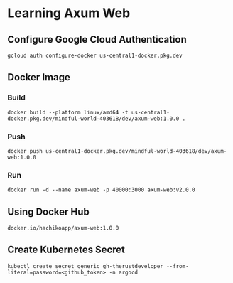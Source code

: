 # Learning Axum Web

## Configure Google Cloud Authentication

```shell
gcloud auth configure-docker us-central1-docker.pkg.dev
```

## Docker Image

### Build

```shell
docker build --platform linux/amd64 -t us-central1-docker.pkg.dev/mindful-world-403618/dev/axum-web:1.0.0 .
```

### Push

```shell
docker push us-central1-docker.pkg.dev/mindful-world-403618/dev/axum-web:1.0.0
```

### Run

```shell
docker run -d --name axum-web -p 40000:3000 axum-web:v2.0.0 
```

## Using Docker Hub

```shell
docker.io/hachikoapp/axum-web:1.0.0
```

## Create Kubernetes Secret

```shell
kubectl create secret generic gh-therustdeveloper --from-literal=password=<github_token> -n argocd
```
